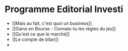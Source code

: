 # Programme Editorial Investi

- [[Mais au fait, c'est quoi un business]]
- [[Gains en Bourse - Connais-tu les règles du jeu]]
- [[Qu'est ce que le marché]]
- [[Le compte de bilan]]
- 